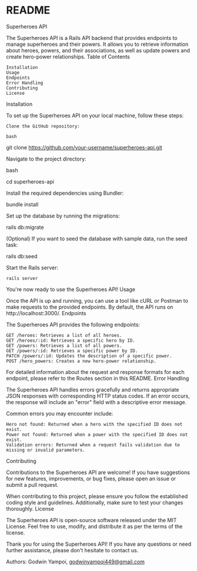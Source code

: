 # README

Superheroes API

The Superheroes API is a Rails API backend that provides endpoints to manage superheroes and their powers. It allows you to retrieve information about heroes, powers, and their associations, as well as update powers and create hero-power relationships.
Table of Contents

    Installation
    Usage
    Endpoints
    Error Handling
    Contributing
    License

Installation

To set up the Superheroes API on your local machine, follow these steps:

    Clone the GitHub repository:

    bash

git clone https://github.com/your-username/superheroes-api.git

Navigate to the project directory:

bash

cd superheroes-api

Install the required dependencies using Bundler:

bundle install

Set up the database by running the migrations:

rails db:migrate

(Optional) If you want to seed the database with sample data, run the seed task:

rails db:seed

Start the Rails server:

    rails server

You're now ready to use the Superheroes API!
Usage

Once the API is up and running, you can use a tool like cURL or Postman to make requests to the provided endpoints. By default, the API runs on http://localhost:3000/.
Endpoints

The Superheroes API provides the following endpoints:

    GET /heroes: Retrieves a list of all heroes.
    GET /heroes/:id: Retrieves a specific hero by ID.
    GET /powers: Retrieves a list of all powers.
    GET /powers/:id: Retrieves a specific power by ID.
    PATCH /powers/:id: Updates the description of a specific power.
    POST /hero_powers: Creates a new hero-power relationship.

For detailed information about the request and response formats for each endpoint, please refer to the Routes section in this README.
Error Handling

The Superheroes API handles errors gracefully and returns appropriate JSON responses with corresponding HTTP status codes. If an error occurs, the response will include an "error" field with a descriptive error message.

Common errors you may encounter include:

    Hero not found: Returned when a hero with the specified ID does not exist.
    Power not found: Returned when a power with the specified ID does not exist.
    Validation errors: Returned when a request fails validation due to missing or invalid parameters.

Contributing

Contributions to the Superheroes API are welcome! If you have suggestions for new features, improvements, or bug fixes, please open an issue or submit a pull request.

When contributing to this project, please ensure you follow the established coding style and guidelines. Additionally, make sure to test your changes thoroughly.
License

The Superheroes API is open-source software released under the MIT License. Feel free to use, modify, and distribute it as per the terms of the license.

Thank you for using the Superheroes API! If you have any questions or need further assistance, please don't hesitate to contact us.

Authors: Godwin Yampoi, godwinyampoi449@gmail.com
